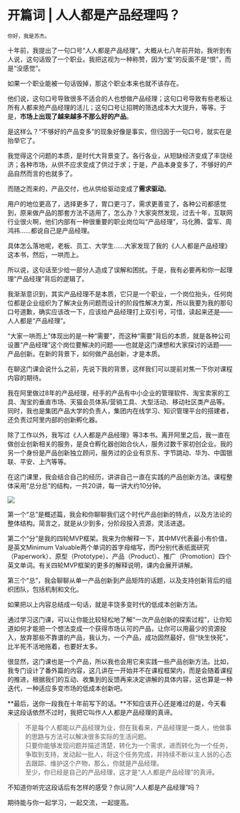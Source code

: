 # 开篇词 | 人人都是产品经理吗？

    你好，我是苏杰。

十年前，我提出了一句口号“人人都是产品经理”。大概从七八年前开始，我听到有人说，这句话毁了一个职业。我把这视为一种称赞，因为“爱”的反面不是“恨”，而是“没感觉”。

如果一个职业能被一句话毁掉，那这个职业本来也就不该存在。

他们说，这句口号导致很多不适合的人也想做产品经理；这句口号导致有些老板让所有人都来抢产品经理的活儿；这句口号让招聘的筛选成本大大提升，等等。于是，**市场上出现了越来越多不那么好的产品**。

是这样么？“不够好的产品变多”的现象好像是事实，但归因于一句口号，就实在是抬举它了。

我觉得这个问题的本质，是时代大背景变了。各行各业，从短缺经济变成了丰饶经济；各种市场，从供不应求变成了供过于求；于是，产品本身变多了，不够好的产品自然而言的也就多了。

而随之而来的，产品交付，也从供给驱动变成了**需求驱动**。

用户的地位更高了，选择更多了，胃口更刁了，需求更善变了，各种公司都感觉到，原来做产品的那套方法不适用了，怎么办？大家突然发现，过去十年，互联网行业很火啊，他们内部有一种很重要的职业岗位叫“产品经理”，马化腾、雷军、周鸿祎……都说自己是产品经理。

具体怎么落地呢，老板、员工、大学生……大家发现了我的《人人都是产品经理》这本书，然后，一哄而上。

所以说，这句话至少给一部分人造成了误解和困扰。于是，我有必要再和你一起理理“产品经理”背后的逻辑了。

我渐渐意识到，其实产品经理不是本质，它只是一个职业，一个岗位抬头，任何岗位都是企业组织为了解决业务问题而设计的阶段性解决方案，所以我要为我的那句口号道歉，确实应该改一下，应该给产品经理打上双引号，可惜，读起来还是——人人都是“产品经理”。

“大家一哄而上”体现出的是一种“需要”，而这种“需要”背后的本质，就是各种公司设置“产品经理”这个岗位要解决的问题——也就是这门课想和大家探讨的话题——产品创新。在新的背景下，如何做产品创新，才是本质。

在聊这门课会说什么之前，先说下我的背景，这样我们可以提前对焦一下你对课程内容的期待。

我在阿里做过8年的产品经理，经手的产品有中小企业的管理软件、淘宝卖家的工具、淘宝的垂直市场、天猫会员体系/营销工具、大型活动、移动社区类产品等。同时，我也是集团产品大学的负责人，集团内在线学习、知识管理平台的搭建者，还负责过阿里内部的创新孵化器。

除了工作以外，我写过《人人都是产品经理》等3本书。离开阿里之后，我一直在做创业创新相关的服务，是良仓孵化器创始合伙人，服务过数千家初创企业。我的另一个身份是产品创新独立顾问，服务过的企业有京东、字节跳动、华为、中国银联、平安、上汽等等。

在这门课里，我会结合自己的经历，讲讲自己一直在实践的产品创新方法。课程整体采用“总分总”的结构，一共20讲，每一讲大约10分钟。

![](https://static001.geekbang.org/resource/image/31/69/31fc4bee4680f5d164d0c99c5607ee69.jpg)

第一个“总”是概述篇，我会和你聊聊我们这个时代产品创新的特点，以及方法论的整体结构。简言之，就是从少到多，分阶段投入资源，灵活进退。

第二个“分”是我的四轮MVP框架。我来为你解释一下，其中MV代表最小有价值，是英文Minimum Valuable两个单词的首字母缩写，而P分别代表纸面研究（Paperwork）、原型（Prototype）、产品（Product）、推广（Promotion）四个英文单词。有关四轮MVP框架的更多的解释说明，课内会展开讲解。

第三个“总”，我会聊聊从单一产品创新到产品矩阵的话题，以及支持创新背后的组织团队，包括机制和文化。

如果把以上内容总结成一句话，就是丰饶多变时代的低成本创新方法。

通过学习这门课，可以让你能比较轻松地了解“一次产品创新的探索过程”，让你知道如何才能把一个想法变成一个获得市场认可的产品，让你可以用最少的资源投入，放弃那些不靠谱的产品，我认为，一个产品，成功固然最好，但“快生快死”，比半死不活地拖着，也要好太多。

很显然，这门课也是一个产品，所以我也会用它来实践一些产品创新方法。比如，我专门设计了番外篇的内容，这几讲在一开始并不在课程框架内，而是会随着课程的推进，根据我们的互动、收集到的反馈再来决定讲解的具体内容，这也算是一种迭代，一种适应多变市场的低成本创新吧。

**最后，送你一段我在十年前写下的话。**不知应该开心还是难过的是，今天看来这段话依然不过时，我把它叫作人人都是产品经理的真谛。

> 不是每个人都能以产品经理为业，但在我看来，产品经理是一类人，他做事的思路与方法可以解决很多实际的生活问题。  
> 只要你能够发现问题并描述清楚，转化为一个需求，进而转化为一个任务，争取到支持，发动起一批人，将这个任务完成，并持续不断以主人翁的心态去跟踪、维护这个产物，那么，你就是产品经理。  
> 至少，你已经是自己的产品经理，这才是“人人都是产品经理”的真谛。

不知道你听完这段话后有怎样的感受？你认同“人人都是产品经理”吗？

期待能与你一起学习，一起交流，一起提高。
    